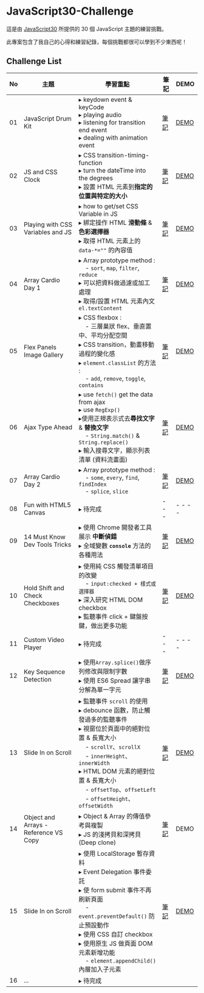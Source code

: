 # JavaScript30-Challenge

這是由 [JavaScript30](https://javascript30.com/) 所提供的 30 個 JavaScript 主題的練習挑戰。

此專案包含了我自己的心得和練習紀錄，每個挑戰都很可以學到不少東西呢！

## Challenge List

| No | 主題 | 學習重點 | 筆記 | DEMO |
| -- | --- | -------- | ---- | ---- |
| 01 | JavaScript Drum Kit | ▸ keydown event & keyCode </br>▸ playing audio </br>▸ listening for transition end event </br>▸ dealing with animation event | [筆記](https://github.com/VisionYi/JavaScript30-Challenge/tree/master/01%20-%20JavaScript%20Drum%20Kit) | [DEMO](https://visionyi.github.io/JavaScript30-Challenge/01%20-%20JavaScript%20Drum%20Kit/mySolution/) |
| 02 | JS and CSS Clock | ▸ CSS transition-timing-function </br>▸ turn the dateTime into the degrees </br>▸ 設置 HTML 元素到**指定的位置與特定的大小** | [筆記](https://github.com/VisionYi/JavaScript30-Challenge/tree/master/02%20-%20JS%20and%20CSS%20Clock) | [DEMO](https://visionyi.github.io/JavaScript30-Challenge/02%20-%20JS%20and%20CSS%20Clock/mySolution/) |
| 03 | Playing with CSS Variables and JS | ▸ how to get/set CSS Variable in JS </br>▸ 綁定操作 HTML **滑動條** & **色彩選擇器** </br>▸ 取得 HTML 元素上的 `data-*=""` 的內容值 | [筆記](https://github.com/VisionYi/JavaScript30-Challenge/tree/master/03%20-%20CSS%20Variables) | [DEMO](https://visionyi.github.io/JavaScript30-Challenge/03%20-%20CSS%20Variables/mySolution/) |
| 04 | Array Cardio Day 1 | ▸ Array prototype method : </br>&nbsp;&nbsp;&nbsp;&nbsp;- `sort`, `map`, `filter`, `reduce` </br>▸ 可以把資料做過濾或加工處理 </br>▸ 取得/設置 HTML 元素內文 `el.textContent` | [筆記](https://github.com/VisionYi/JavaScript30-Challenge/tree/master/04%20-%20Array%20Cardio%20Day%201) | [DEMO](https://visionyi.github.io/JavaScript30-Challenge/04%20-%20Array%20Cardio%20Day%201/mySolution/) |
| 05 | Flex Panels Image Gallery | ▸ CSS flexbox : </br>&nbsp;&nbsp;&nbsp;&nbsp;- 三層巢狀 flex、垂直置中、平均分配空間 </br>▸ CSS transition，動畫移動過程的變化感 </br>▸ `element.classList` 的方法 : </br>&nbsp;&nbsp;&nbsp;&nbsp;- `add`, `remove`, `toggle`, `contains` | [筆記](https://github.com/VisionYi/JavaScript30-Challenge/tree/master/05%20-%20Flex%20Panel%20Gallery) | [DEMO](https://visionyi.github.io/JavaScript30-Challenge/05%20-%20Flex%20Panel%20Gallery/mySolution/) |
| 06 | Ajax Type Ahead | ▸ use `fetch()` get the data from ajax </br>▸ use `RegExp()` </br>▸使用正規表示式去**尋找文字** & **替換文字** </br>&nbsp;&nbsp;&nbsp;&nbsp;- `String.match()` & `String.replace()` </br>▸ 輸入搜尋文字，顯示列表清單 (資料流畫面) | [筆記](https://github.com/VisionYi/JavaScript30-Challenge/tree/master/06%20-%20Type%20Ahead) | [DEMO](https://visionyi.github.io/JavaScript30-Challenge/06%20-%20Type%20Ahead/mySolution/) |
| 07 | Array Cardio Day 2 | ▸ Array prototype method : </br>&nbsp;&nbsp;&nbsp;&nbsp;- `some`, `every`, `find`, `findIndex` </br>&nbsp;&nbsp;&nbsp;&nbsp;- `splice`, `slice` | [筆記](https://github.com/VisionYi/JavaScript30-Challenge/tree/master/07%20-%20Array%20Cardio%20Day%202) | [DEMO](https://visionyi.github.io/JavaScript30-Challenge/07%20-%20Array%20Cardio%20Day%202/mySolution/) |
| 08 | Fun with HTML5 Canvas | ▸ 待完成  | - - - | - - - - |
| 09 | 14 Must Know Dev Tools Tricks | ▸ 使用 Chrome 開發者工具展示 **中斷偵錯** </br>▸ 全域變數 **`console`** 方法的各種用法 | [筆記](https://github.com/VisionYi/JavaScript30-Challenge/tree/master/09%20-%20Dev%20Tools%20Domination) | [DEMO](https://visionyi.github.io/JavaScript30-Challenge/09%20-%20Dev%20Tools%20Domination/mySotution/) |
| 10 | Hold Shift and Check Checkboxes | ▸ 使用純 CSS 觸發清單項目的改變 </br>&nbsp;&nbsp;&nbsp;&nbsp;- `input:checked + 樣式或選擇器` </br>▸ 深入研究 HTML DOM checkbox </br>▸ 監聽事件 click + 鍵盤按鍵，做出更多功能 | [筆記](https://github.com/VisionYi/JavaScript30-Challenge/tree/master/10%20-%20Hold%20Shift%20and%20Check%20Checkboxes) | [DEMO](https://visionyi.github.io/JavaScript30-Challenge/10%20-%20Hold%20Shift%20and%20Check%20Checkboxes/mySolution/) |
| 11 | Custom Video Player |  ▸ 待完成  | - - - | - - - - |
| 12 | Key Sequence Detection | ▸ 使用`Array.splice()`做序列修改與限制字數 </br>▸ 使用 ES6 Spread 讓字串分解為單一字元 | [筆記](https://github.com/VisionYi/JavaScript30-Challenge/tree/master/12%20-%20Key%20Sequence%20Detection) | [DEMO](https://visionyi.github.io/JavaScript30-Challenge/12%20-%20Key%20Sequence%20Detection/mySolution/) |
| 13 | Slide In on Scroll | ▸ 監聽事件 `scroll` 的使用 </br>▸ debounce 函數，防止觸發過多的監聽事件 </br>▸ 視窗位於頁面中的絕對位置 & 長寬大小 </br>&nbsp;&nbsp;&nbsp;&nbsp;- `scrollY`、`scrollX` </br>&nbsp;&nbsp;&nbsp;&nbsp;- `innerHeight`、`innerWidth` </br>▸ HTML DOM 元素的絕對位置 & 長寬大小 </br>&nbsp;&nbsp;&nbsp;&nbsp;- `offsetTop`、`offsetLeft` </br>&nbsp;&nbsp;&nbsp;&nbsp;- `offsetHeight`、`offsetWidth`| [筆記](https://github.com/VisionYi/JavaScript30-Challenge/tree/master/13%20-%20Slide%20in%20on%20Scroll) | [DEMO](https://visionyi.github.io/JavaScript30-Challenge/13%20-%20Slide%20in%20on%20Scroll/mySolution/) |
| 14 | Object and Arrays - Reference VS Copy | ▸ Object & Array 的傳值參考與複製 </br>▸ JS 的淺拷貝和深拷貝 (Deep clone) | [筆記](https://github.com/VisionYi/JavaScript30-Challenge/tree/master/14%20-%20JavaScript%20References%20VS%20Copying) | DEMO |
| 15 | Slide In on Scroll | ▸ 使用 LocalStorage 暫存資料 </br>▸ Event Delegation 事件委託 </br>▸ 使 form submit 事件不再刷新頁面 </br>&nbsp;&nbsp;&nbsp;&nbsp;- `event.preventDefault()` 防止預設動作 </br>▸ 使用 CSS 自訂 checkbox </br>▸ 使用原生 JS 做頁面 DOM 元素新增功能 </br>&nbsp;&nbsp;&nbsp;&nbsp;- `element.appendChild()` 內層加入子元素 | [筆記](https://github.com/VisionYi/JavaScript30-Challenge/tree/master/15%20-%20LocalStorage) | [DEMO](https://visionyi.github.io/JavaScript30-Challenge/15%20-%20LocalStorage/mySolution/) |
| 16 | ... | ▸ 待完成 |  |  |
